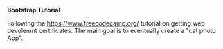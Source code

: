 **Bootstrap Tutorial**

Following the https://www.freecodecamp.org/ tutorial on getting web devolemnt certificates. The main goal is to eventually create a "cat photo App". 